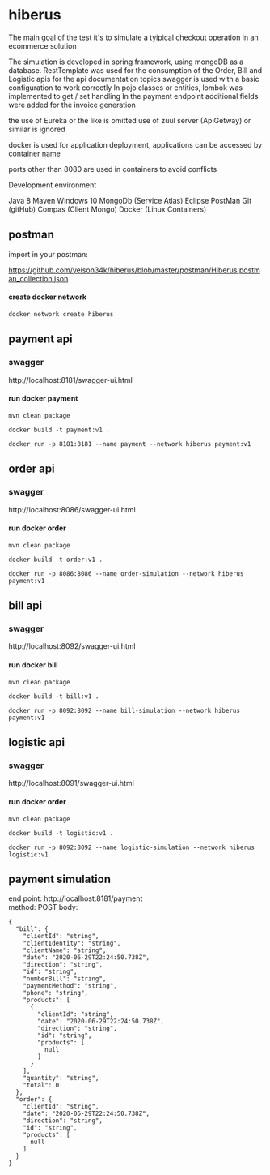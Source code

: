 # hiberus
 The main goal of the test it's to simulate a tyipical checkout operation in an ecommerce solution


The simulation is developed in spring framework, using mongoDB as a database.
RestTemplate was used for the consumption of the Order, Bill and Logistic apis
for the api documentation topics swagger is used with a basic configuration to work correctly
In pojo classes or entities, lombok was implemented to get / set handling
In the payment endpoint additional fields were added for the invoice generation

the use of Eureka or the like is omitted
use of zuul server (ApiGetway) or similar is ignored

docker is used for application deployment, applications can be accessed by container name

ports other than 8080 are used in containers to avoid conflicts

Development environment

Java 8
Maven
Windows 10
MongoDb (Service Atlas)
Eclipse
PostMan
Git (gitHub)
Compas (Client Mongo)
Docker (Linux Containers)


## postman
import in your postman:

https://github.com/yeison34k/hiberus/blob/master/postman/Hiberus.postman_collection.json


#### create docker network

`docker network create hiberus`

## payment api
### swagger
http://localhost:8181/swagger-ui.html

#### run docker payment

`mvn clean package`

`docker build -t payment:v1 .`

`docker run -p 8181:8181 --name payment --network hiberus payment:v1 `

## order api
### swagger
http://localhost:8086/swagger-ui.html

#### run docker order

`mvn clean package`

`docker build -t order:v1 .`

`docker run -p 8086:8086 --name order-simulation --network hiberus payment:v1 `

## bill api
### swagger 
http://localhost:8092/swagger-ui.html

#### run docker bill

`mvn clean package`

`docker build -t bill:v1 .`

`docker run -p 8092:8092 --name bill-simulation --network hiberus payment:v1 `

## logistic api
### swagger
http://localhost:8091/swagger-ui.html

#### run docker order

`mvn clean package`

`docker build -t logistic:v1 .`

`docker run -p 8092:8092 --name logistic-simulation --network hiberus logistic:v1`


## payment simulation

end point: http://localhost:8181/payment  
method: POST
body:

```
{
  "bill": {
    "clientId": "string",
    "clientIdentity": "string",
    "clientName": "string",
    "date": "2020-06-29T22:24:50.738Z",
    "direction": "string",
    "id": "string",
    "numberBill": "string",
    "paymentMethod": "string",
    "phone": "string",
    "products": [
      {
        "clientId": "string",
        "date": "2020-06-29T22:24:50.738Z",
        "direction": "string",
        "id": "string",
        "products": [
          null
        ]
      }
    ],
    "quantity": "string",
    "total": 0
  },
  "order": {
    "clientId": "string",
    "date": "2020-06-29T22:24:50.738Z",
    "direction": "string",
    "id": "string",
    "products": [
      null
    ]
  }
}
```